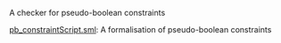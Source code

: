 A checker for pseudo-boolean constraints

[pb_constraintScript.sml](pb_constraintScript.sml):
A formalisation of pseudo-boolean constraints
